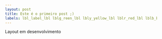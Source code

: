 ```yaml
---
layout: post
title: Este é o primeiro post ;)
labels: lbl_label_lbl lblg_reen_lbl lbly_yellow_lbl lblr_red_lbl lblb_blue_lbl lblk_black_lbl
---
```

Layout em desenvolvimento